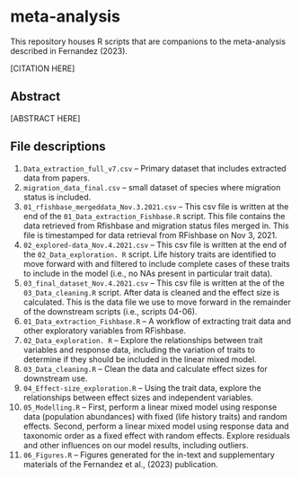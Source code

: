 # meta-analysis

This repository houses R scripts that are companions to the meta-analysis described in Fernandez (2023). 

[CITATION HERE]

## Abstract
[ABSTRACT HERE]


## File descriptions
1.	`Data_extraction_full_v7.csv` – Primary dataset that includes extracted data from papers. 
2.	`migration_data_final.csv` – small dataset of species where migration status is included.
3.	`01_rfishbase_mergeddata_Nov.3.2021.csv` – This csv file is written at the end of the `01_Data_extraction_Fishbase.R` script. This file contains the data retrieved from Rfishbase and migration status files merged in. This file is timestamped for data retrieval from RFishbase on Nov 3, 2021.  
4.	`02_explored-data_Nov.4.2021.csv` – This csv file is written at the end of the `02_Data_exploration. R` script. Life history traits are identified to move forward with and filtered to include complete cases of these traits to include in the model (i.e., no NAs present in particular trait data). 
5.	`03_final_dataset_Nov.4.2021.csv` – This csv file is written at the of the `03_Data_cleaning.R` script. After data is cleaned and the effect size is calculated. This is the data file we use to move forward in the remainder of the downstream scripts (i.e., scripts 04-06). 
6.	`01_Data_extraction_Fishbase.R` – A workflow of extracting trait data and other exploratory variables from RFishbase. 
7.	`02_Data_exploration. R` – Explore the relationships between trait variables and response data, including the variation of traits to determine if they should be included in the linear mixed model. 
8.	`03_Data_cleaning.R` – Clean the data and calculate effect sizes for downstream use.
9.	`04_Effect-size_exploration.R` – Using the trait data, explore the relationships between effect sizes and independent variables.
10.	`05_Modelling.R` – First, perform a linear mixed model using response data (population abundances) with fixed (life history traits) and random effects. Second, perform a linear mixed model using response data and taxonomic order as a fixed effect with random effects. Explore residuals and other influences on our model results, including outliers. 
11.	`06_Figures.R` – Figures generated for the in-text and supplementary materials of the Fernandez et al., (2023) publication.
